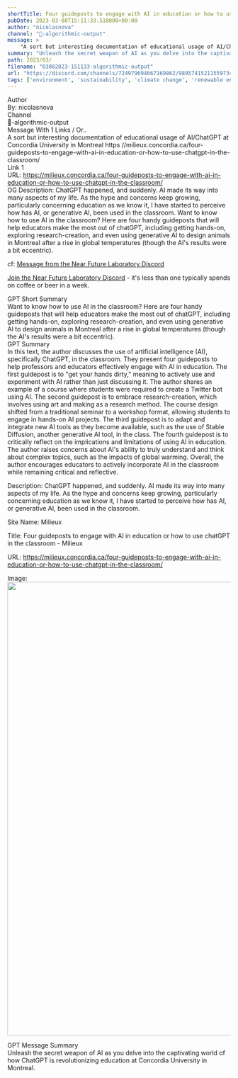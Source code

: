 ```yaml
---
shortTitle: Four guideposts to engage with AI in education or how to use chatGPT in the classroom - Milieux
pubDate: 2023-03-08T15:11:33.518000+00:00
author: "nicolasnova"
channel: "🎨-algorithmic-output"
message: >
    "A sort but interesting documentation of educational usage of AI/ChatGPT at Concordia University in Montreal  https //milieux.concordia.ca/four-guideposts-to-engage-with-ai-in-education-or-how-to-use-chatgpt-in-the-classroom/"
summary: "Unleash the secret weapon of AI as you delve into the captivating world of how ChatGPT is revolutionizing education at Concordia University in Montreal."
path: 2023/03/
filename: "03082023-151133-algorithmic-output"
url: "https://discord.com/channels/724979694667169862/989574152115597342/1083044343654387745"
tags: ['environment', 'sustainability', 'climate change', 'renewable energy', 'conservation', 'biodiversity', 'eco-friendly', 'green technology', 'carbon footprint', 'environmental policy']
---
```

<div class="metadata-title-header pt-3 pb-3 pl-2">Author</div>    
<div class="bg-gray-200 p-4 rounded-md mb-4">   
By: nicolasnova
</div>

<div class="metadata-title-header pt-3 pb-3 pl-2">Channel</div>    
<div class="bg-gray-200 p-4 rounded-md mb-4">   
🎨-algorithmic-output</span>
</div>

<div class="metadata-title-header pt-3 pb-3 pl-2">Message  With 1 Links / Or..</div>    
<div class="human-content-container">  



<div class="mb-4" style="font-family: var(--font-family-peak);">A sort but interesting documentation of educational usage of AI/ChatGPT at Concordia University in Montreal  https //milieux.concordia.ca/four-guideposts-to-engage-with-ai-in-education-or-how-to-use-chatgpt-in-the-classroom/</div>

<div class="">Link 1</div> 
<div class="">URL: <a href="https://milieux.concordia.ca/four-guideposts-to-engage-with-ai-in-education-or-how-to-use-chatgpt-in-the-classroom/">https://milieux.concordia.ca/four-guideposts-to-engage-with-ai-in-education-or-how-to-use-chatgpt-in-the-classroom/</a></div>
OG Description: ChatGPT happened, and suddenly. AI made its way into many aspects of my life. As the hype and concerns keep growing, particularly concerning education as we know it, I have started to perceive how has AI, or generative AI, been used in the classroom.  <!-- Example: Display each item in a paragraph -->
Want to know how to use AI in the classroom? Here are four handy guideposts that will help educators make the most out of chatGPT, including getting hands-on, exploring research-creation, and even using generative AI to design animals in Montreal after a rise in global temperatures (though the AI's results were a bit eccentric).



<!-- 
URL: https://milieux.concordia.ca/four-guideposts-to-engage-with-ai-in-education-or-how-to-use-chatgpt-in-the-classroom/
Description ChatGPT happened, and suddenly. AI made its way into many aspects of my life. As the hype and concerns keep growing, particularly concerning education as we know it, I have started to perceive how has AI, or generative AI, been used in the classroom.
 -->
</div>



cf: <a href="">Message from the Near Future Laboratory Discord</a>

<a href="">Join the Near Future Laboratory Discord</a> - it's less than one typically spends on coffee or beer in a week. 



<div class="metadata-title-header pt-3 pb-3 pl-2">GPT Short Summary</div>
<div class="robot-content-container">
Want to know how to use AI in the classroom? Here are four handy guideposts that will help educators make the most out of chatGPT, including getting hands-on, exploring research-creation, and even using generative AI to design animals in Montreal after a rise in global temperatures (though the AI's results were a bit eccentric).
</div>

<div class="metadata-title-header pt-3 pb-3 pl-2">GPT Summary</div>
<div class="robot-content-container">
In this text, the author discusses the use of artificial intelligence (AI), specifically ChatGPT, in the classroom. They present four guideposts to help professors and educators effectively engage with AI in education. The first guidepost is to "get your hands dirty," meaning to actively use and experiment with AI rather than just discussing it. The author shares an example of a course where students were required to create a Twitter bot using AI. The second guidepost is to embrace research-creation, which involves using art and making as a research method. The course design shifted from a traditional seminar to a workshop format, allowing students to engage in hands-on AI projects. The third guidepost is to adapt and integrate new AI tools as they become available, such as the use of Stable Diffusion, another generative AI tool, in the class. The fourth guidepost is to critically reflect on the implications and limitations of using AI in education. The author raises concerns about AI's ability to truly understand and think about complex topics, such as the impacts of global warming. Overall, the author encourages educators to actively incorporate AI in the classroom while remaining critical and reflective.
</div>

<!-- Summary:  Four guideposts to engage with AI in education or how to use chatGPT in the classroom . ChatGPT happened, and suddenly AI made its way into many aspects of my life: It appeared in all sorts of Op-eds about the end of education as we know it . -->

<!-- ['environment', 'sustainability', 'climate change', 'renewable energy', 'conservation', 'biodiversity', 'eco-friendly', 'green technology', 'carbon footprint', 'environmental policy'] -->

<!-- <div class="bg-gray-400"> {'og:locale': 'en_US', 'og:type': 'article', 'og:title': 'Four guideposts to engage with AI in education or how to use chatGPT in the classroom - Milieux', 'og:description': 'ChatGPT happened, and suddenly. AI made its way into many aspects of my life. As the hype and concerns keep growing, particularly concerning education as we know it, I have started to perceive how has AI, or generative AI, been used in the classroom.', 'og:url': 'https://milieux.concordia.ca/four-guideposts-to-engage-with-ai-in-education-or-how-to-use-chatgpt-in-the-classroom/', 'og:site_name': 'Milieux', 'og:image': 'https://milieux.concordia.ca/wp-content/uploads/2023/03/qk6QBlZo-1.jpeg', 'og:image:width': '1024', 'og:image:height': '1024', 'og:image:type': 'image/jpeg'} </div> -->

Description: ChatGPT happened, and suddenly. AI made its way into many aspects of my life. As the hype and concerns keep growing, particularly concerning education as we know it, I have started to perceive how has AI, or generative AI, been used in the classroom.

Site Name: Milieux

Title: Four guideposts to engage with AI in education or how to use chatGPT in the classroom - Milieux

URL: https://milieux.concordia.ca/four-guideposts-to-engage-with-ai-in-education-or-how-to-use-chatgpt-in-the-classroom/

Image: <img src="https://milieux.concordia.ca/wp-content/uploads/2023/03/qk6QBlZo-1.jpeg" width="1024" height="1024"/>




<div class="metadata-title-header pt-3 pb-3 pl-2">GPT Message Summary</div>    
<div class="robot-content-container">
Unleash the secret weapon of AI as you delve into the captivating world of how ChatGPT is revolutionizing education at Concordia University in Montreal.
</div>
</div>